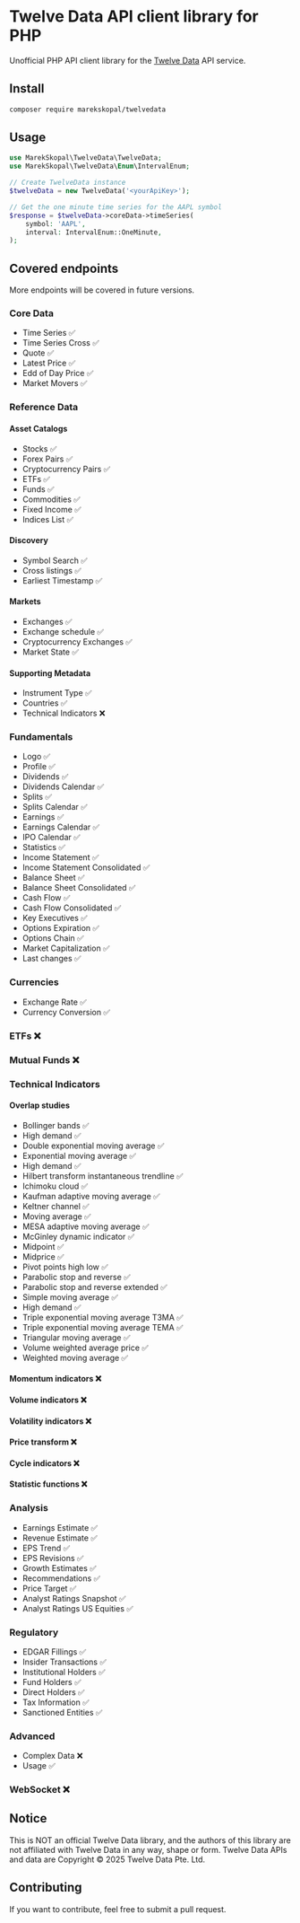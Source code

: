 # Twelve Data API client library for PHP

Unofficial PHP API client library for the [Twelve Data](https://twelvedata.com) API service. 


## Install

```sh
composer require marekskopal/twelvedata
```

## Usage

```php
use MarekSkopal\TwelveData\TwelveData;
use MarekSkopal\TwelveData\Enum\IntervalEnum;

// Create TwelveData instance
$twelveData = new TwelveData('<yourApiKey>');

// Get the one minute time series for the AAPL symbol
$response = $twelveData->coreData->timeSeries(
    symbol: 'AAPL',
    interval: IntervalEnum::OneMinute,
);
```

## Covered endpoints
More endpoints will be covered in future versions.

### Core Data

* Time Series          ✅
* Time Series Cross    ✅
* Quote                ✅
* Latest Price         ✅
* Edd of Day Price     ✅
* Market Movers        ✅

### Reference Data
#### Asset Catalogs
* Stocks                         ✅
* Forex Pairs                    ✅
* Cryptocurrency Pairs           ✅
* ETFs                           ✅
* Funds                          ✅
* Commodities                    ✅
* Fixed Income                   ✅
* Indices List                   ✅
#### Discovery
* Symbol Search                  ✅
* Cross listings                 ✅
* Earliest Timestamp             ✅
#### Markets
* Exchanges                      ✅
* Exchange schedule              ✅
* Cryptocurrency Exchanges       ✅
* Market State                   ✅
#### Supporting Metadata
* Instrument Type                ✅
* Countries                      ✅
* Technical Indicators           ❌

### Fundamentals

* Logo                          ✅
* Profile                       ✅
* Dividends                     ✅
* Dividends Calendar            ✅
* Splits                        ✅
* Splits Calendar               ✅
* Earnings                      ✅
* Earnings Calendar             ✅
* IPO Calendar                  ✅
* Statistics                    ✅
* Income Statement              ✅
* Income Statement Consolidated ✅
* Balance Sheet                 ✅
* Balance Sheet Consolidated    ✅
* Cash Flow                     ✅
* Cash Flow Consolidated        ✅
* Key Executives                ✅
* Options Expiration            ✅
* Options Chain                 ✅
* Market Capitalization         ✅
* Last changes                  ✅

### Currencies

* Exchange Rate        ✅
* Currency Conversion  ✅

### ETFs ❌

### Mutual Funds ❌

### Technical Indicators
#### Overlap studies
* Bollinger bands                           ✅
* High demand                               ✅
* Double exponential moving average         ✅
* Exponential moving average                ✅
* High demand                               ✅
* Hilbert transform instantaneous trendline ✅
* Ichimoku cloud                            ✅
* Kaufman adaptive moving average           ✅
* Keltner channel                           ✅
* Moving average                            ✅
* MESA adaptive moving average              ✅
* McGinley dynamic indicator                ✅
* Midpoint                                  ✅
* Midprice                                  ✅
* Pivot points high low                     ✅
* Parabolic stop and reverse                ✅
* Parabolic stop and reverse extended       ✅
* Simple moving average                     ✅
* High demand                               ✅
* Triple exponential moving average T3MA    ✅
* Triple exponential moving average TEMA    ✅
* Triangular moving average                 ✅
* Volume weighted average price             ✅
* Weighted moving average                   ✅
#### Momentum indicators ❌
#### Volume indicators ❌
#### Volatility indicators ❌
#### Price transform ❌
#### Cycle indicators ❌
#### Statistic functions ❌

### Analysis
* Earnings Estimate           ✅
* Revenue Estimate            ✅
* EPS Trend                   ✅
* EPS Revisions               ✅
* Growth Estimates            ✅
* Recommendations             ✅
* Price Target                ✅
* Analyst Ratings Snapshot    ✅
* Analyst Ratings US Equities ✅

### Regulatory

* EDGAR Fillings        ✅
* Insider Transactions  ✅
* Institutional Holders ✅
* Fund Holders          ✅
* Direct Holders        ✅
* Tax Information       ✅
* Sanctioned Entities   ✅

### Advanced

* Complex Data ❌
* Usage        ✅

### WebSocket ❌

## Notice
This is NOT an official Twelve Data library, and the authors of this library are not affiliated with Twelve Data in any way, shape or form. Twelve Data APIs and data are Copyright © 2025 Twelve Data Pte. Ltd.

## Contributing
If you want to contribute, feel free to submit a pull request.
